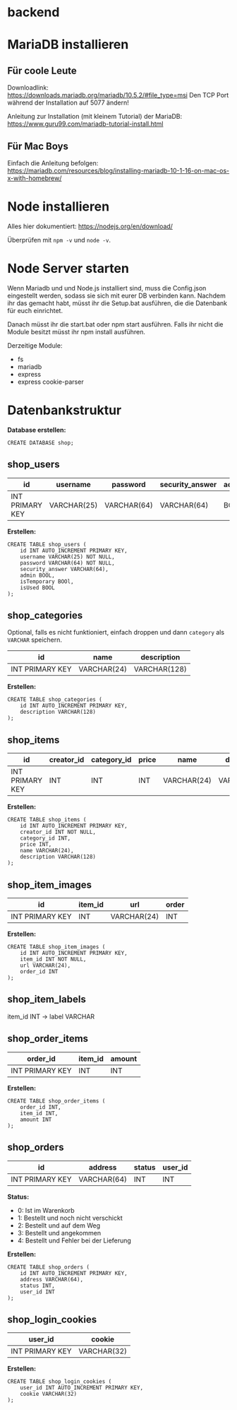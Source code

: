# backend

# MariaDB installieren

## Für coole Leute

Downloadlink: https://downloads.mariadb.org/mariadb/10.5.2/#file_type=msi
Den TCP Port während der Installation auf 5077 ändern!

Anleitung zur Installation (mit kleinem Tutorial) der MariaDB: https://www.guru99.com/mariadb-tutorial-install.html

## Für Mac Boys

Einfach die Anleitung befolgen: https://mariadb.com/resources/blog/installing-mariadb-10-1-16-on-mac-os-x-with-homebrew/

# Node installieren

Alles hier dokumentiert: https://nodejs.org/en/download/

Überprüfen mit `npm -v` und `node -v`.

# Node Server starten

Wenn Mariadb und und Node.js installiert sind, muss die Config.json eingestellt werden, sodass sie sich mit eurer DB verbinden kann.
Nachdem ihr das gemacht habt, müsst ihr die Setup.bat ausführen, die die Datenbank für euch einrichtet.

Danach müsst ihr die start.bat oder npm start ausführen. Falls ihr nicht die Module besitzt müsst ihr npm install <modul> ausführen.

Derzeitige Module:

- fs
- mariadb
- express
- express cookie-parser


# Datenbankstruktur

**Database erstellen:**

```sql=
CREATE DATABASE shop;
```

## shop_users

| id              | username    | password   | security_answer   | admin | isTemporary | isUsed |
| --------------- | ----------- | ---------- | ----------------- | ----- | ----------- | ------ |
| INT PRIMARY KEY | VARCHAR(25) | VARCHAR(64)| VARCHAR(64)       | BOOL  | BOOL        | BOOL   |

**Erstellen:**

```sql=
CREATE TABLE shop_users (
    id INT AUTO_INCREMENT PRIMARY KEY,
    username VARCHAR(25) NOT NULL,
    password VARCHAR(64) NOT NULL,
    security_answer VARCHAR(64),
    admin BOOL,
	isTemporary BOOl,
	isUsed BOOL
);
```

## shop_categories

Optional, falls es nicht funktioniert, einfach droppen und dann `category` als `VARCHAR` speichern.

| id              | name        | description  |
| --------------- | ----------- | ------------ |
| INT PRIMARY KEY | VARCHAR(24) | VARCHAR(128) |

**Erstellen:**

```sql=
CREATE TABLE shop_categories (
    id INT AUTO_INCREMENT PRIMARY KEY,
    description VARCHAR(128)
);
```

## shop_items

| id                  | creator_id | category_id | price | name        | description |
| ------------------- | --------   | ----------- | ----- | ----------- | ----------- |
| INT PRIMARY KEY     | INT        | INT         | INT   | VARCHAR(24) | VARCHAR(128) |

**Erstellen:**

```sql=
CREATE TABLE shop_items (
    id INT AUTO_INCREMENT PRIMARY KEY,
    creator_id INT NOT NULL,
    category_id INT,
    price INT,
    name VARCHAR(24),
    description VARCHAR(128)
);
```

## shop_item_images

| id                  | item_id  | url         | order | 
| ------------------- | -------- | ----------- | ----- |
| INT PRIMARY KEY     | INT      | VARCHAR(24) | INT   |

**Erstellen:**

```sql=
CREATE TABLE shop_item_images (
    id INT AUTO_INCREMENT PRIMARY KEY,
    item_id INT NOT NULL,
    url VARCHAR(24),
    order_id INT
);
```

## shop_item_labels

item_id INT -> label VARCHAR

## shop_order_items

| order_id        | item_id  | amount   |
| --------------- | -------- | -------- |
| INT PRIMARY KEY | INT      | INT      |

**Erstellen:**

```sql=
CREATE TABLE shop_order_items (
    order_id INT,
    item_id INT,
    amount INT
);
```

## shop_orders

| id              | address     | status | user_id |
| --------------- | ----------- | ------ | ------- |
| INT PRIMARY KEY | VARCHAR(64) | INT    | INT     |

**Status:**
- 0: Ist im Warenkorb
- 1: Bestellt und noch nicht verschickt
- 2: Bestellt und auf dem Weg
- 3: Bestellt und angekommen
- 4: Bestellt und Fehler bei der Lieferung

**Erstellen:**

```sql=
CREATE TABLE shop_orders (
    id INT AUTO_INCREMENT PRIMARY KEY,
    address VARCHAR(64),
    status INT,
    user_id INT
);
```

## shop_login_cookies

| user_id         | cookie      |
| --------------- | ----------- |
| INT PRIMARY KEY | VARCHAR(32) |

**Erstellen:**

```sql=
CREATE TABLE shop_login_cookies (
    user_id INT AUTO_INCREMENT PRIMARY KEY,
    cookie VARCHAR(32)
);
```